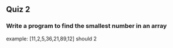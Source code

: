 ## Quiz 2

### Write a program to find the smallest number in an array

example:
[11,2,5,36,21,89,12] should 2